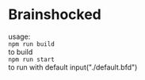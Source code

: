 # Brainshocked

usage:  
    ```npm run build```  
to build  
    ```npm run start```  
to run with default input("./default.bfd")

